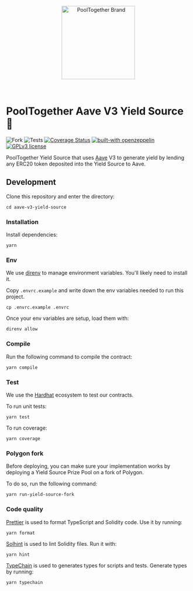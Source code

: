 <p align="center">
  <a href="https://github.com/pooltogether/pooltogether--brand-assets">
    <img src="https://github.com/pooltogether/pooltogether--brand-assets/blob/977e03604c49c63314450b5d432fe57d34747c66/logo/pooltogether-logo--purple-gradient.png?raw=true" alt="PoolTogether Brand" style="max-width:100%;" width="200">
  </a>
</p>

<br />

# PoolTogether Aave V3 Yield Source 👻

![Fork](https://github.com/pooltogether/aave-v3-yield-source/actions/workflows/fork.yml/badge.svg)
![Tests](https://github.com/pooltogether/aave-v3-yield-source/actions/workflows/coveralls.yml/badge.svg)
[![Coverage Status](https://coveralls.io/repos/github/pooltogether/aave-v3-yield-source/badge.svg)](https://coveralls.io/github/pooltogether/aave-v3-yield-source)
[![built-with openzeppelin](https://img.shields.io/badge/built%20with-OpenZeppelin-3677FF)](https://docs.openzeppelin.com/)
[![GPLv3 license](https://img.shields.io/badge/License-GPLv3-blue.svg)](http://perso.crans.org/besson/LICENSE.html)

PoolTogether Yield Source that uses [Aave](https://aave.com) V3 to generate yield by lending any ERC20 token deposited into the Yield Source to Aave.

## Development

Clone this repository and enter the directory:
```
cd aave-v3-yield-source
```

### Installation

Install dependencies:

```
yarn
```


### Env

We use [direnv](https://direnv.net) to manage environment variables. You'll likely need to install it.

Copy `.envrc.example` and write down the env variables needed to run this project.
```
cp .envrc.example .envrc
```

Once your env variables are setup, load them with:
```
direnv allow
```

### Compile

Run the following command to compile the contract:
```
yarn compile
```

### Test

We use the [Hardhat](https://hardhat.org) ecosystem to test our contracts.

To run unit tests:

```
yarn test
```

To run coverage:

```
yarn coverage
```

### Polygon fork

Before deploying, you can make sure your implementation works by deploying a Yield Source Prize Pool on a fork of Polygon.

To do so, run the following command:
```
yarn run-yield-source-fork
```


### Code quality

[Prettier](https://prettier.io) is used to format TypeScript and Solidity code. Use it by running:

```
yarn format
```

[Solhint](https://protofire.github.io/solhint/) is used to lint Solidity files. Run it with:
```
yarn hint
```

[TypeChain](https://github.com/ethereum-ts/Typechain) is used to generates types for scripts and tests. Generate types by running:
```
yarn typechain
```
